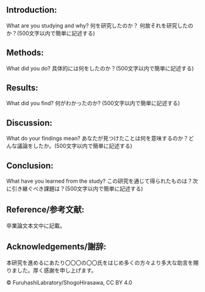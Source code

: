 ## Introduction:
What are you studying and why? 何を研究したのか？ 何故それを研究したのか？(500文字以内で簡単に記述する)



## Methods:
What did you do? 具体的には何をしたのか？(500文字以内で簡単に記述する)



## Results:
What did you find? 何がわかったのか? (500文字以内で簡単に記述する)



## Discussion:
What do your findings mean? あなたが見つけたことは何を意味するのか？どんな議論をしたか。(500文字以内で簡単に記述する)



## Conclusion:
What have you learned from the study? この研究を通じて得られたものは？次に引き継ぐべき課題は？(500文字以内で簡単に記述する)

## Reference/参考文献:
卒業論文本文中に記載。

## Acknowledgements/謝辞:
本研究を進めるにあたり〇〇〇の〇〇氏をはじめ多くの方々より多大な助言を賜りました。厚く感謝を申し上げます。

© FuruhashiLabratory/ShogoHirasawa, CC BY 4.0


    
